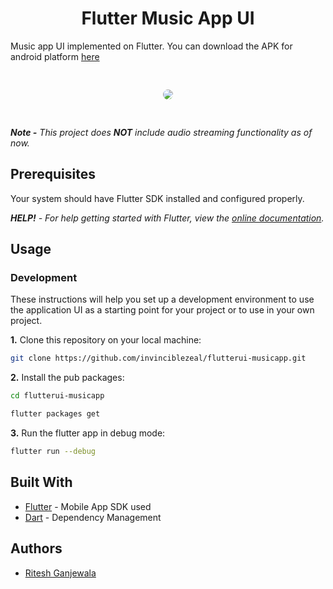 <h1 align="center">Flutter Music App UI</h1>
Music app UI implemented on Flutter. You can download the APK for android platform <a href="https://github.com/InvincibleZeal/flutterui-musicapp/releases/download/1.0.0/flutterui-musicapp.apk">here</a>

<p align="center">
<img src="https://cdn.dribbble.com/users/1924441/screenshots/6426851/figma.png" style="border-radius: 40px; margin: 30px 0px;"/>
</p>

***Note -** This project does **NOT** include audio streaming functionality as of now.*

## Prerequisites

Your system should have Flutter SDK installed and configured properly.

***HELP!** - For help getting started with Flutter, view the
[online documentation](https://flutter.dev/docs).*


## Usage

### Development

These instructions will help you set up a development environment to use the application UI as a starting point for your project or to use in your own project.


**1.** Clone this repository on your local machine:
```bash
git clone https://github.com/invinciblezeal/flutterui-musicapp.git
```

**2.** Install the pub packages:
```bash
cd flutterui-musicapp

flutter packages get
```

**3.** Run the flutter app in debug mode:
```bash
flutter run --debug
```

## Built With

* [Flutter](https://flutter.io) - Mobile App SDK used
* [Dart](https://dart.dev) - Dependency Management

## Authors

* [Ritesh Ganjewala](https://github.com/invinciblezeal)